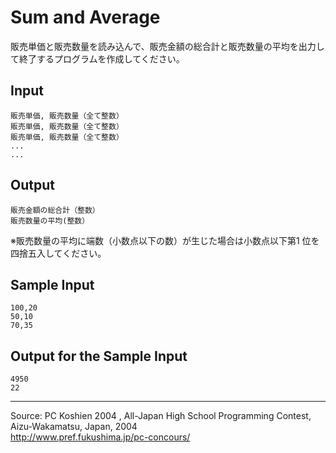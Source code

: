 # Sum and Average

販売単価と販売数量を読み込んで、販売金額の総合計と販売数量の平均を出力して終了するプログラムを作成してください。

## Input

    販売単価, 販売数量（全て整数）
    販売単価, 販売数量（全て整数）
    販売単価, 販売数量（全て整数）
    ...
    ...

## Output

    販売金額の総合計（整数）
    販売数量の平均(整数）

※販売数量の平均に端数（小数点以下の数）が生じた場合は小数点以下第1 位を四捨五入してください。

## Sample Input

    100,20
    50,10
    70,35

## Output for the Sample Input

    4950
    22

* * *

Source: PC Koshien 2004 , All-Japan High School Programming Contest, Aizu-Wakamatsu, Japan, 2004   
<http://www.pref.fukushima.jp/pc-concours/>